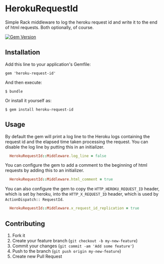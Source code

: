 # HerokuRequestId

Simple Rack middleware to log the heroku request id and write it to the end of html requests. Both optionally, of course.

[![Gem Version](https://badge.fury.io/rb/heroku-request-id.png)](http://badge.fury.io/rb/heroku-request-id)


## Installation

Add this line to your application's Gemfile:

    gem 'heroku-request-id'

And then execute:

    $ bundle

Or install it yourself as:

    $ gem install heroku-request-id

## Usage

By default the gem will print a log line to the Heroku logs
containing the request id and the elapsed time taken processing the
request.  You can disable the log line by putting this in an
initializer.

```ruby
  HerokuRequestId::Middleware.log_line = false
```

You can configure the gem to add a comment to the beginning of html
requests by adding this to an initializer.

```ruby
  HerokuRequestId::Middleware.html_comment = true
```

You can also configure the gem to copy the `HTTP_HEROKU_REQUEST_ID`
header, which is set by heroku, into the `HTTP_X_REQUEST_ID` header,
which is used by `ActionDispatch:: RequestId`.

```ruby
  HerokuRequestId::Middleware.x_request_id_replication = true
```

## Contributing

1. Fork it
2. Create your feature branch (`git checkout -b my-new-feature`)
3. Commit your changes (`git commit -am 'Add some feature'`)
4. Push to the branch (`git push origin my-new-feature`)
5. Create new Pull Request
